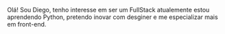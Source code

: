 

Olá! Sou Diego, tenho interesse em ser um FullStack
atualemente estou aprendendo Python, pretendo inovar com desginer e me especializar mais em front-end.
